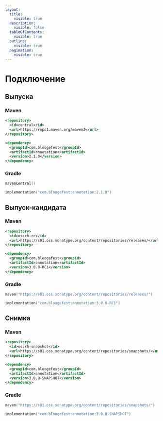 ```yaml
---
layout:
  title:
    visible: true
  description:
    visible: false
  tableOfContents:
    visible: true
  outline:
    visible: true
  pagination:
    visible: true
---
```


# Подключение

## Выпуска <a href="#release" id="release"></a>

### Maven <a href="#release-maven" id="release-maven"></a>

```xml
<repository>
  <id>central</id>
  <url>https://repo1.maven.org/maven2</url>
</repository>
```

```xml
<dependency>
  <groupId>com.bloogefest</groupId>
  <artifactId>annotation</artifactId>
  <version>2.1.0</version>
</dependency>
```

### Gradle <a href="#release-gradle" id="release-gradle"></a>

```kts
mavenCentral()
```

```kts
implementation("com.bloogefest:annotation:2.1.0")
```

## Выпуск-кандидата <a href="#release-candidate" id="release-candidate"></a>

### Maven <a href="#release-candidate-maven" id="release-candidate-maven"></a>

```xml
<repository>
  <id>ossrh-rc</id>
  <url>https://s01.oss.sonatype.org/content/repositories/releases/</url>
</repository>
```

```xml
<dependency>
  <groupId>com.bloogefest</groupId>
  <artifactId>annotation</artifactId>
  <version>3.0.0-RC1</version>
</dependency>
```

### Gradle <a href="#release-candidate-gradle" id="release-candidate-gradle"></a>

```kts
maven("https://s01.oss.sonatype.org/content/repositories/releases/")
```

```kts
implementation("com.bloogefest:annotation:3.0.0-RC1")
```

## Снимка <a href="#snapshot" id="snapshot"></a>

### Maven <a href="#snapshot-maven" id="snapshot-maven"></a>

```xml
<repository>
  <id>ossrh-snapshot</id>
  <url>https://s01.oss.sonatype.org/content/repositories/snapshots/</url>
</repository>
```

```xml
<dependency>
  <groupId>com.bloogefest</groupId>
  <artifactId>annotation</artifactId>
  <version>3.0.0-SNAPSHOT</version>
</dependency>
```

### Gradle <a href="#snapshot-gradle" id="snapshot-gradle"></a>

```kts
maven("https://s01.oss.sonatype.org/content/repositories/snapshots/")
```

```kts
implementation("com.bloogefest:annotation:3.0.0-SNAPSHOT")
```
